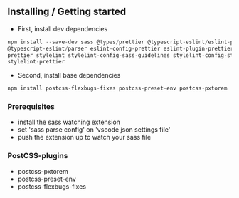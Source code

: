 ## Installing / Getting started

* First, install dev dependencies
```javascript
npm install --save-dev sass @types/prettier @typescript-eslint/eslint-plugin 
@typescript-eslint/parser eslint-config-prettier eslint-plugin-prettier eslint-plugin-react-hooks 
prettier stylelint stylelint-config-sass-guidelines stylelint-config-standard-scss stylelint-order 
stylelint-prettier
```
* Second, install base dependencies
```javascript
npm install postcss-flexbugs-fixes postcss-preset-env postcss-pxtorem
```

### Prerequisites

* install the sass watching extension
* set 'sass parse config' on 'vscode json settings file'
* push the extension up to watch your sass file

### PostCSS-plugins

* postcss-pxtorem
* postcss-preset-env
* postcss-flexbugs-fixes



